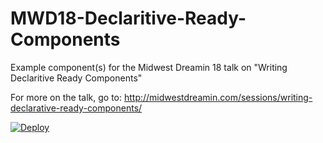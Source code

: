# MWD18-Declaritive-Ready-Components
Example component(s) for the Midwest Dreamin 18 talk on "Writing Declaritive Ready Components"

For more on the talk, go to: http://midwestdreamin.com/sessions/writing-declarative-ready-components/

[![Deploy](https://deploy-to-sfdx.com/dist/assets/images/DeployToSFDX.svg)](https://deploy-to-sfdx.com/)
